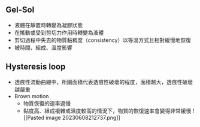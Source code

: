 ## Gel-Sol
- 液體在靜置時轉變為凝膠狀態
- 在搖動或受到剪切力作用時轉變為液體
- 剪切過程中失去的物質黏稠度（consistency）以等溫方式且相對緩慢地恢復
- 被時間、組成、溫度影響
## Hysteresis loop
 - 透痕性流動曲線中，所圍面積代表透痕性破壞的程度，面積越大，透痕性破壞越嚴重
 - Brown motion
	 - 物質恢復的速率過慢
	 - 黏度高、組成複雜或溫度較高的情況下，物質的恢復速率會變得非常緩慢
![[Pasted image 20230608212737.png]]
